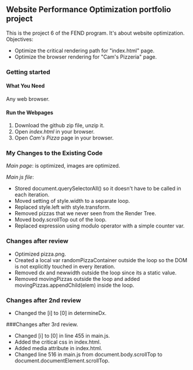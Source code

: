 ## Website Performance Optimization portfolio project
This is the project 6 of the FEND program.
It's about website optimization.
Objectives:
- Optimize the critical rendering path for "index.html" page.
- Optimize the browser rendering for "Cam's Pizzeria" page.

### Getting started

#### What You Need
Any web browser.

#### Run the Webpages
1. Download the github zip file, unzip it.
2. Open *index.html* in your browser.
3. Open *Cam's Pizza* page in your browser.


### My Changes to the Existing Code
*Main page*: is optimized, images are optimized.

*Main js file*:
- Stored document.querySelectorAll() so it doesn't have to be called in each iteration.
- Moved setting of style.width to a separate loop.
- Replaced style.left with style.transform.
- Removed pizzas that we never seen from the Render Tree.
- Moved body.scrollTop out of the loop.
- Replaced expression using modulo operator with a simple counter var.

### Changes after review
- Optimized pizza.png.
- Created a local var randomPizzaContainer outside the loop so the DOM is not explicitly touched in every iteration.
- Removed dx and newwidth outside the loop since its a static value.
- Removed movingPizzas outside the loop and added movingPizzas.appendChild(elem) inside the loop.

### Changes after 2nd review
- Changed the [i] to [0] in determineDx.

###Changes after 3rd review.
- Changed [i] to [0] in line 455 in main.js.
- Added the critical css in index.html.
- Added media attribute in index.html.
- Changed line 516 in main.js from document.body.scrollTop to document.documentElement.scrollTop.
